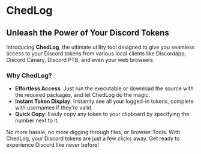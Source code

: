 # ChedLog

## Unleash the Power of Your Discord Tokens

Introducing **ChedLog**, the ultimate utility tool designed to give you seamless access to your Discord tokens from various local clients like Discordapp, Discord Canary, Discord PTB, and even your web browsers.

### Why ChedLog?

- **Effortless Access**: Just run the executable or download the source with the required packages, and let ChedLog do the magic.
- **Instant Token Display**: Instantly see all your logged-in tokens, complete with usernames if they're valid.
- **Quick Copy**: Easily copy any token to your clipboard by specifying the number next to it.

No more hassle, no more digging through files, or Browser Tools. With ChedLog, your Discord tokens are just a few clicks away. Get ready to experience Discord like never before!
